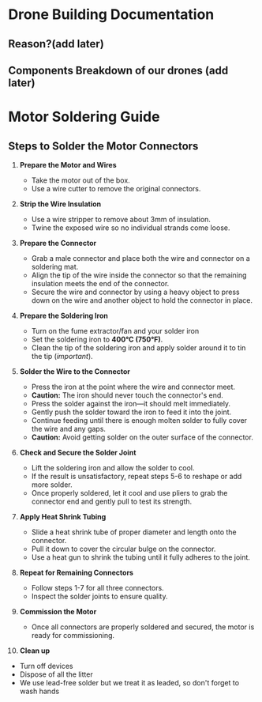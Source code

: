 # Drone Building Documentation

## Reason?(add later)

## Components Breakdown of our drones (add later)

# Motor Soldering Guide

## Steps to Solder the Motor Connectors

1. **Prepare the Motor and Wires**  
   * Take the motor out of the box.  
   * Use a wire cutter to remove the original connectors.

2. **Strip the Wire Insulation**  
   * Use a wire stripper to remove about 3mm of insulation.  
   * Twine the exposed wire so no individual strands come loose.

3. **Prepare the Connector**  
   * Grab a male connector and place both the wire and connector on a soldering mat.  
   * Align the tip of the wire inside the connector so that the remaining insulation meets the end of the connector.  
   * Secure the wire and connector by using a heavy object to press down on the wire and another object to hold the connector in place.

4. **Prepare the Soldering Iron**
   * Turn on the fume extractor/fan and your solder iron
   * Set the soldering iron to **400°C (750°F)**.  
   * Clean the tip of the soldering iron and apply solder around it to tin the tip (*important*).

5. **Solder the Wire to the Connector**  
   * Press the iron at the point where the wire and connector meet.  
   * **Caution:** The iron should never touch the connector's end.  
   * Press the solder against the iron—it should melt immediately.  
   * Gently push the solder toward the iron to feed it into the joint.  
   * Continue feeding until there is enough molten solder to fully cover the wire and any gaps.  
   * **Caution:** Avoid getting solder on the outer surface of the connector.

6. **Check and Secure the Solder Joint**  
   * Lift the soldering iron and allow the solder to cool.  
   * If the result is unsatisfactory, repeat steps 5-6 to reshape or add more solder.  
   * Once properly soldered, let it cool and use pliers to grab the connector end and gently pull to test its strength.

7. **Apply Heat Shrink Tubing**  
   * Slide a heat shrink tube of proper diameter and length onto the connector.  
   * Pull it down to cover the circular bulge on the connector.  
   * Use a heat gun to shrink the tubing until it fully adheres to the joint.

8. **Repeat for Remaining Connectors**  
   * Follow steps 1-7 for all three connectors.  
   * Inspect the solder joints to ensure quality.

9. **Commission the Motor**  
   * Once all connectors are properly soldered and secured, the motor is ready for commissioning.

10. **Clean up**
   * Turn off devices
   * Dispose of all the litter
   * We use lead-free solder but we treat it as leaded, so don't forget to wash hands
